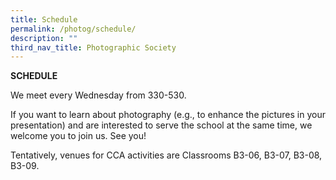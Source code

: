 ```yaml
---
title: Schedule
permalink: /photog/schedule/
description: ""
third_nav_title: Photographic Society
---
```

**SCHEDULE**

We meet every Wednesday from 330-530.

If you want to learn about photography (e.g., to enhance the pictures in your presentation) and are interested to serve the school at the same time, we welcome you to join us. See you! 

Tentatively, venues for CCA activities are Classrooms B3-06, B3-07, B3-08, B3-09.